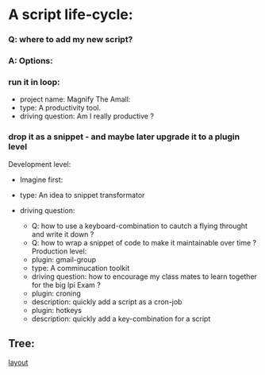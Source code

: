 A script life-cycle: 
===
### Q: where to add my new script?
### A: Options:

### run it in loop:
* project name: Magnify The Amall:  
* type: A productivity tool.
* driving question: Am I really productive ?




### drop it as a snippet - and maybe later upgrade it to a plugin level
Development level:
* Imagine first:
* type: An idea to snippet transformator
* driving question:
    - Q: how to use a keyboard-combination to cautch a flying throught and write it down ?
    - Q: how to wrap a snippet of code to make it maintainable over time ?
Production level:
    - plugin: gmail-group
    * type: A comminucation toolkit
    * driving question: how to encourage my class mates to learn together for the big lpi Exam ?

    - plugin: croning 
    * description: quickly add a script as a cron-job

    - plugin: hotkeys 
    * description: quickly add a key-combination for a script


## Tree:
[layout](./.treeL2)

